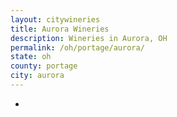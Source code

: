 ```yaml
---
layout: citywineries
title: Aurora Wineries
description: Wineries in Aurora, OH
permalink: /oh/portage/aurora/
state: oh
county: portage
city: aurora
---
```

-
